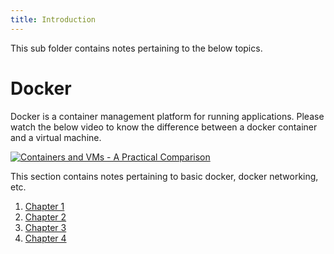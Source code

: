 ```yaml
---
title: Introduction
---
```


This sub folder contains notes pertaining to the below topics.

# Docker

Docker is a container management platform for running applications.
Please watch the below video to know the difference between a docker container and a virtual machine.

[![Containers and VMs - A Practical Comparison](https://img.youtube.com/vi/L1ie8negCjc/0.jpg)](https://www.youtube.com/watch?v=L1ie8negCjc)


This section contains notes pertaining to basic docker, docker networking, etc.

1. [Chapter 1](/software-notes/dev-tech/docker/chapter-1)
2. [Chapter 2](/software-notes/dev-tech/docker/chapter-2)
3. [Chapter 3](/software-notes/dev-tech/docker/chapter-3)
4. [Chapter 4](/software-notes/dev-tech/docker/chapter-4)